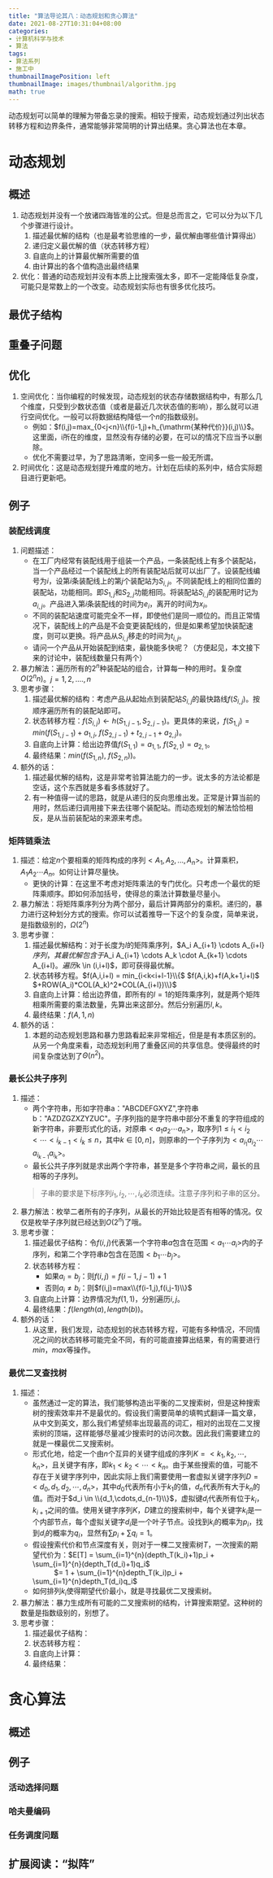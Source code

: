 ```yaml
---
title: "算法导论其八：动态规划和贪心算法"
date: 2021-08-27T10:31:04+08:00
categories:
- 计算机科学与技术
- 算法
tags:
- 算法系列
- 施工中
thumbnailImagePosition: left
thumbnailImage: images/thumbnail/algorithm.jpg
math: true
---
```

动态规划可以简单的理解为带备忘录的搜索。相较于搜索，动态规划通过列出状态转移方程和边界条件，通常能够非常简明的计算出结果。贪心算法也在本章。
<!--more-->
# 动态规划
## 概述
1. 动态规划并没有一个放诸四海皆准的公式。但是总而言之，它可以分为以下几个步骤进行设计。
    1. 描述最优解的结构（也是最考验思维的一步，最优解由哪些值计算得出）
    2. 递归定义最优解的值（状态转移方程）
    3. 自底向上的计算最优解所需要的值
    4. 由计算出的各个值构造出最终结果
2. 优化：普通的动态规划并没有本质上比搜索强太多，即不一定能降低复杂度，可能只是常数上的一个改变。动态规划实际也有很多优化技巧。
## 最优子结构
## 重叠子问题
## 优化
1. 空间优化：当你编程的时候发现，动态规划的状态存储数据结构中，有那么几个维度，只受到少数状态值（或者是最近几次状态值的影响），那么就可以进行空间优化。一般可以将数据结构降低一个$n$的指数级别。
    - 例如：$f(i,j)=max_{0<j<n}\\{f(i-1,j)+h_{\mathrm{某种代价}}(i,j)\\}$。这里面，i所在的维度，显然没有存储的必要，在可以的情况下应当予以删除。
    - 优化不需要过早，为了思路清晰，空间多一些一般无所谓。
2. 时间优化：这是动态规划提升难度的地方。计划在后续的系列中，结合实际题目进行更新吧。
## 例子
### 装配线调度
1. 问题描述：
    - 在工厂内经常有装配线用于组装一个产品，一条装配线上有多个装配站，当一个产品经过一个装配线上的所有装配站后就可以出厂了。设装配线编号为$i$，设第$i$条装配线上的第$j$个装配站为$S_{i,j}$。不同装配线上的相同位置的装配站，功能相同。即$S_{1,j}$和$S_{2,j}$功能相同。将装配站$S_{i,j}$的装配用时记为$a_{i,j}$。产品进入第$i$条装配线的时间为$e_i$，离开的时间为$x_i$。
    - 不同的装配站速度可能完全不一样，即使他们是同一顺位的。而且正常情况下，装配线上的产品是不会变更装配线的，但是如果希望加快装配速度，则可以更换。将产品从$S_{i,j}$移走的时间为$t_{i,j}$。
    - 请问一个产品从开始装配到结束，最快能多快呢？（方便起见，本文接下来的讨论中，装配线数量只有两个）
1. 暴力解法：遍历所有的$2^n$种装配站的组合，计算每一种的用时。复杂度$O(2^nn)$。$j=1,2,....,n$
1. 思考步骤：
    1. 描述最优解的结构：考虑产品从起始点到装配站$S_{i,j}$的最快路线$f(S_{i,j})$。按顺序遍历所有的装配站即可。
    1. 状态转移方程：$f(S_{i,j}) \gets h(S_{1,j-1},S_{2,j-1})$。更具体的来说，$f(S_{1,j})=min(f(S_{1,j-1})+a_{1,j},\ f(S_{2,j-1})+t_{2,j-1}+a_{2,j})$。
    1. 自底向上计算：给出边界值$f(S_{1,1}) = a_{1,1} , \ f(S_{2,1}) = a_{2,1}$。
    1. 最终结果：$min(f(S_{1,n}), \ f(S_{2,n}))$。
1. 额外的话：
    1. 描述最优解的结构，这是非常考验算法能力的一步。说太多的方法论都是空话，这个东西就是多看多练就好了。
    1. 有一种值得一试的思路，就是从递归的反向思维出发。正常是计算当前的用时，然后递归调用接下来去往哪个装配站。而动态规划的解法恰恰相反，是从当前装配站的来源来考虑。
### 矩阵链乘法
1. 描述：给定$n$个要相乘的矩阵构成的序列$<A_1,A_2,...,A_n>$。计算乘积，$A_1 A_2 \cdots A_n$。如何让计算尽量快。
    - 更快的计算：在这里不考虑对矩阵乘法的专门优化。只考虑一个最优的矩阵乘顺序。即如何添加括号，使得总的乘法计算数量尽量小。
1. 暴力解法：将矩阵乘序列分为两个部分，最后计算两部分的乘积。递归的，暴力进行这种划分方式的搜索。你可以试着推导一下这个的复杂度，简单来说，是指数级别的，$\Omega(2^n)$
1. 思考步骤：
    1. 描述最优解结构：对于长度为$l$的矩阵乘序列，$A_i A_{i+1} \cdots A_{i+l} $序列，其最优解包含于$A_i A_{i+1} \cdots A_k \cdot A_{k+1} \cdots A_{i+l}$。遍历$k \in (i,i+l)$，即可获得最优解。
    1. 状态转移方程。$f(A,i,i+l) = min_{i<k<i+l-1}\\{$
        $f(A,i,k)+f(A,k+1,i+l)$
        $+ROW(A_i)*COL(A_k)^2*COL(A_{i+l})\\}$
    1. 自底向上计算：给出边界值，即所有的$l=1$的矩阵乘序列，就是两个矩阵相乘所需要的乘法数量，先算出来这部分。然后分别遍历$l,k$。
    1. 最终结果：$f(A,1,n)$
1. 额外的话：
    1. 本题的动态规划思路和暴力思路看起来非常相近，但是是有本质区别的。从另一个角度来看，动态规划利用了重叠区间的共享信息。使得最终的时间复杂度达到了$\Theta(n^2)$。
### 最长公共子序列
1. 描述：
    - 两个字符串，形如字符串a："ABCDEFGXYZ",字符串b："AZDZGZXZYZUC"。子序列指的是字符串中部分不重复的字符组成的新字符串，非要形式化的话，对原串$<a_1 a_2 \cdots a_n>$，取序列$1 \le i_1 < i_2 < \cdots < i_{k-1} < i_k \le n$，其中$k \in [0,n]$，则原串的一个子序列为$<a_{i_1} a_{i_2} \cdots a_{i_{k-1}} a_{i_k}>$。
    - 最长公共子序列就是求出两个字符串，甚至是多个字符串之间，最长的且相等的子序列。
    > 子串的要求是下标序列$i_1,i_2,\cdots,i_k$必须连续。注意子序列和子串的区分。
1. 暴力解法：枚举二者所有的子序列，从最长的开始比较是否有相等的情况。仅仅是枚举子序列就已经达到$O(2^n)$了哦。
1. 思考步骤：
    1. 描述最优子结构：令$f(i,j)$代表第一个字符串$a$包含在范围$<a_1 \cdots a_i>$内的子序列，和第二个字符串$b$包含在范围$<b_1 \cdots b_j>$。
    1. 状态转移方程：
        - 如果$a_i = b_j$：则$f(i,j)=f(i-1,j-1)+1$
        - 否则$a_i \ne b_j$：则$f(i,j)=max\\{f(i-1,j),f(i,j-1)\\}$
    1. 自底向上计算：边界情况为$f(1,1)$，分别遍历$i,j$。
    1. 最终结果：$f(length(a),length(b))$。
1. 额外的话：
    1. 从这里，我们发现，动态规划的状态转移方程，可能有多种情况，不同情况之间的状态转移可能完全不同，有的可能直接算出结果，有的需要进行$min$，$max$等操作。
### 最优二叉查找树
1. 描述：
    - 虽然通过一定的算法，我们能够构造出平衡的二叉搜索树，但是这种搜索树的搜索效率并不是最优的。假设我们需要简单的填鸭式翻译一篇文章，从中文到英文，那么我们希望频率出现最高的词汇，相对的出现在二叉搜索树的顶端，这样能够尽量减少搜索时的访问次数。因此我们需要建立的就是一棵最优二叉搜索树。
    - 形式化地，给定一个由$n$个互异的关键字组成的序列$K=<k_1,k_2,\cdots,k_n>$，且关键字有序，即$k_1 < k_2 < \cdots < k_n$。由于某些搜索的值，可能不存在于关键字序列中，因此实际上我们需要使用一套虚拟关键字序列$D=<d_0,d_1,d_2,\cdots,d_n>$，其中$d_0$代表所有小于$k_1$的值，$d_n$代表所有大于$k_n$的值。而对于$d_i \in \\{d_1,\cdots,d_{n-1}\\}$，虚拟键$d_i$代表所有位于$k_i$，$k_{i+1}$之间的值。使用关键字序列$K$，$D$建立的搜索树中，每个关键字$k_i$是一个内部节点，每个虚拟关键字$d_i$是一个叶子节点。设找到$k_i$的概率为$p_i$，找到$d_i$的概率为$q_i$，显然有$\sum{p_i}+\sum{q_i}=1$。
    - 假设搜索代价和节点深度有关，则对于一棵二叉搜索树$T$，一次搜索的期望代价为：$E[T] = \sum_{i=1}^{n}(depth_T(k_i)+1)p_i + \sum_{i=1}^{n}(depth_T(d_i)+1)q_i$ 
    </br>&emsp;&emsp;&emsp;$= 1 + \sum_{i=1}^{n}depth_T(k_i)p_i + \sum_{i=1}^{n}depth_T(d_i)q_i$
    - 如何排列$k_i$使得期望代价最小，就是寻找最优二叉搜索树。
1. 暴力解法：暴力生成所有可能的二叉搜索树的结构，计算搜索期望。这种树的数量是指数级别的，别想了。
1. 思考步骤：
    1. 描述最优子结构：
    1. 状态转移方程：
    1. 自底向上计算：
    1. 最终结果：
# 贪心算法
## 概述
## 例子
### 活动选择问题
### 哈夫曼编码
### 任务调度问题
## 扩展阅读：“拟阵”